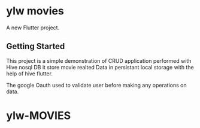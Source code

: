 # ylw movies

A new Flutter project.

## Getting Started

This project is a simple demonstration of CRUD application performed with Hive nosql DB
it store movie realted Data in persistant local storage with the help of hive flutter.

The google Oauth used to validate user before making any operations on data.

# ylw-MOVIES
